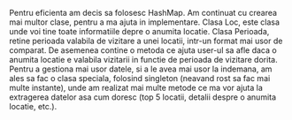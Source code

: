    Pentru eficienta am decis sa folosesc HashMap. 
   Am continuat cu crearea mai multor clase, pentru a ma ajuta in implementare. Clasa Loc, este 
clasa unde voi tine toate informatiile depre o anumita locatie. Clasa Perioada, retine perioada
valabila de vizitare a unei locatii, intr-un format mai usor de comparat. De asemenea contine o 
metoda ce ajuta user-ul sa afle daca o anumita locatie e valabila vizitarii in functie de perioada
de vizitare dorita. 
   Pentru a gestiona mai usor datele, si a le avea mai usor la indemana, am ales sa fac o clasa 
speciala, folosind singleton (neavand rost sa fac mai multe instante), unde am realizat mai multe
metode ce ma vor ajuta la extragerea datelor asa cum doresc (top 5 locatii, detalii despre 
o anumita locatie, etc.).
